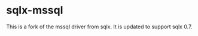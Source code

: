 # sqlx-mssql

This is a fork of the mssql driver from sqlx. 
It is updated to support sqlx 0.7. 



